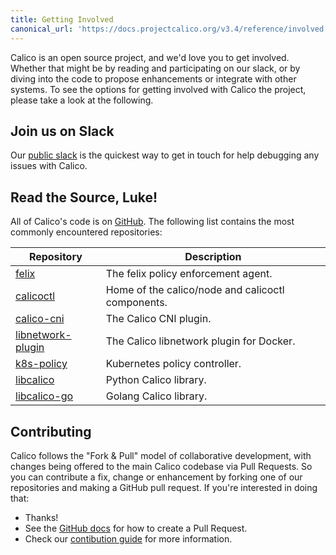 ```yaml
---
title: Getting Involved
canonical_url: 'https://docs.projectcalico.org/v3.4/reference/involved'
---
```


Calico is an open source project, and we'd love you to get involved.
Whether that might be by reading and participating on our slack,
or by diving into the code to propose enhancements or integrate with
other systems. To see the options for getting involved with Calico the
project, please take a look at the following.

## Join us on Slack

Our [public slack](https://slack.projectcalico.org) is the quickest way to get
in touch for help debugging any issues with Calico.

## Read the Source, Luke!

All of Calico's code is on [GitHub](https://github.com/projectcalico).  The following
list contains the most commonly encountered repositories:

Repository         | Description
-------------------|----------------------------
[felix](https://github.com/projectcalico/felix) | The felix policy enforcement agent.
[calicoctl](https://github.com/projectcalico/calicoctl) | Home of the calico/node and calicoctl components.
[calico-cni](https://github.com/projectcalico/calico-cni) | The Calico CNI plugin.
[libnetwork-plugin](https://github.com/projectcalico/libnetwork-plugin) | The Calico libnetwork plugin for Docker.
[k8s-policy](https://github.com/projectcalico/k8s-policy) | Kubernetes policy controller.
[libcalico](https://github.com/projectcalico/libcalico) | Python Calico library.
[libcalico-go](https://github.com/projectcalico/libcalico-go) | Golang Calico library.

## Contributing

Calico follows the "Fork & Pull" model of collaborative development,
with changes being offered to the main Calico codebase via Pull
Requests. So you can contribute a fix, change or enhancement by forking
one of our repositories and making a GitHub pull request. If you're
interested in doing that:

-   Thanks!
-   See the [GitHub docs](https://help.github.com/articles/using-pull-requests) for how
    to create a Pull Request.
-   Check our [contibution guide](contribute) for more information.
